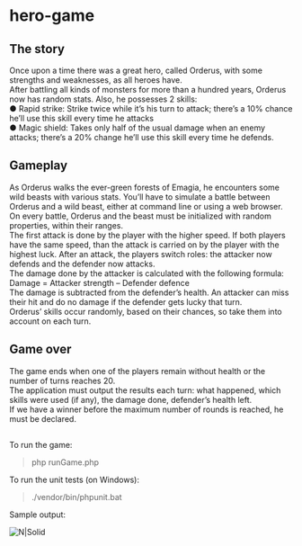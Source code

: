 # hero-game

## The story  
Once upon a time there was a great hero, called Orderus, with some strengths and weaknesses,
as all heroes have.  
After battling all kinds of monsters for more than a hundred years, Orderus now has random stats.
Also, he possesses 2 skills:  
● Rapid strike: Strike twice while it’s his turn to attack; there’s a 10% chance he’ll use this skill
every time he attacks  
● Magic shield: Takes only half of the usual damage when an enemy attacks; there’s a 20%
change he’ll use this skill every time he defends.  

## Gameplay
As Orderus walks the ever-green forests of Emagia, he encounters some wild beasts with various stats.
You’ll have to simulate a battle between Orderus and a wild beast, either at command line or
using a web browser. On every battle, Orderus and the beast must be initialized with random
properties, within their ranges.  
The first attack is done by the player with the higher speed. If both players have the same speed,
than the attack is carried on by the player with the highest luck. After an attack, the players switch
roles: the attacker now defends and the defender now attacks.  
The damage done by the attacker is calculated with the following formula:  
Damage = Attacker strength – Defender defence  
The damage is subtracted from the defender’s health. An attacker can miss their hit and do no
damage if the defender gets lucky that turn.  
Orderus’ skills occur randomly, based on their chances, so take them into account on each turn.  


## Game over
The game ends when one of the players remain without health or the number of turns reaches 20.  
The application must output the results each turn: what happened, which skills were used (if any),
the damage done, defender’s health left.  
If we have a winner before the maximum number of rounds is reached, he must be declared.

##
To run the game:

> php runGame.php

To run the unit tests (on Windows):

> ./vendor/bin/phpunit.bat


Sample output:

![N|Solid](https://i.imgur.com/RzESh26.png)
